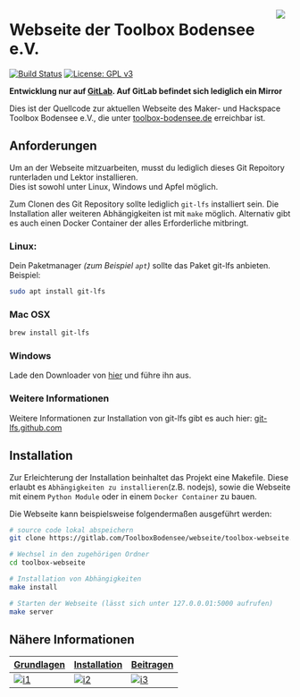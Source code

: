 <a href="https://toolbox-bodensee.de"><img src="https://assets.gitlab-static.net/uploads/-/system/group/avatar/6246985/9744766.png" align="right" hspace="10" vspace="6"></a>

Webseite der Toolbox Bodensee e.V.
====================================

[![Build Status](https://gitlab.com/ToolboxBodensee/webseite/toolbox-webseite/badges/master/pipeline.svg)](https://gitlab.com/ToolboxBodensee/webseite/toolbox-webseite/pipelines)
[![License: GPL v3](https://img.shields.io/badge/License-GPLv3-blue.svg)](https://www.gnu.org/licenses/gpl-3.0)

**Entwicklung nur auf [GitLab](https://gitlab.com/ToolboxBodensee/webseite/toolbox-webseite). Auf GitLab befindet sich lediglich ein Mirror**

Dies ist der Quellcode zur aktuellen Webseite des Maker- und Hackspace Toolbox Bodensee e.V., die unter [toolbox-bodensee.de](https://toolbox-bodensee.de/) erreichbar ist.


Anforderungen
---------------------------------
Um an der Webseite mitzuarbeiten, musst du lediglich dieses Git Repoitory runterladen und Lektor installieren.<br/>
Dies ist sowohl unter Linux, Windows und Apfel möglich.

Zum Clonen des Git Repository sollte lediglich ``git-lfs`` installiert sein. Die Installation aller weiteren Abhängigkeiten ist mit ``make`` möglich. Alternativ gibt es auch einen Docker Container der alles Erforderliche mitbringt.

### Linux:
Dein Paketmanager *(zum Beispiel ``apt``)* sollte das Paket git-lfs anbieten. Beispiel:
```bash
sudo apt install git-lfs
```

### Mac OSX
```bash
brew install git-lfs
```

### Windows
Lade den Downloader von [hier](https://github.com/git-lfs/git-lfs/releases) und führe ihn aus.

### Weitere Informationen
Weitere Informationen zur Installation von git-lfs gibt es auch hier: [git-lfs.github.com](https://git-lfs.github.com/)


Installation
---------------------------------

Zur Erleichterung der Installation beinhaltet das Projekt eine Makefile. Diese erlaubt es ``Abhängigkeiten zu installieren``(z.B. nodejs), sowie die Webseite mit einem ``Python Module`` oder in einem ``Docker Container`` zu bauen.

Die Webseite kann beispielsweise folgendermaßen ausgeführt werden:
```bash
# source code lokal abspeichern
git clone https://gitlab.com/ToolboxBodensee/webseite/toolbox-webseite.git toolbox-webseite

# Wechsel in den zugehörigen Ordner
cd toolbox-webseite

# Installation von Abhängigkeiten
make install

# Starten der Webseite (lässt sich unter 127.0.0.01:5000 aufrufen)
make server
```


Nähere Informationen
---------------------------------
| **[Grundlagen](https://gitlab.com/ToolboxBodensee/webseite/toolbox-webseite/-/wikis/Grundlagen)**     | **[Installation](https://gitlab.com/ToolboxBodensee/webseite/toolbox-webseite/-/wikis/Installation)**     | **[Beitragen](https://gitlab.com/ToolboxBodensee/webseite/toolbox-webseite/-/wikis/Contribution)**           |
|-------------------------------------|-------------------------------|-----------------------------------|
| [![i1](https://gitlab.com/ToolboxBodensee/webseite/toolbox-webseite-wiki/blob/master/images/tech-docs.svg)](https://gitlab.com/ToolboxBodensee/webseite/toolbox-webseite/-/wikis/Grundlagen) | [![i2](https://gitlab.com/ToolboxBodensee/webseite/toolbox-webseite-wiki/blob/master/images/install.svg)](https://gitlab.com/ToolboxBodensee/webseite/toolbox-webseite/-/wikis/Installation) | [![i3](https://gitlab.com/ToolboxBodensee/webseite/toolbox-webseite-wiki/blob/master/images/edit.svg)](https://gitlab.com/ToolboxBodensee/webseite/toolbox-webseite/-/wikis/Contribution) |
